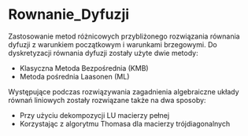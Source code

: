 # Rownanie_Dyfuzji
Zastosowanie metod różnicowych przybliżonego rozwiązania równania dyfuzji z warunkiem początkowym i warunkami brzegowymi.
Do dyskretyzacji równania dyfuzji zostały użyte dwie metody:
- Klasyczna Metoda Bezpośrednia (KMB)
- Metoda pośrednia Laasonen (ML)

Występujące podczas rozwiązywania zagadnienia algebraiczne układy równań liniowych zostały rozwiązane także na dwa sposoby:
- Przy użyciu dekompozycji LU macierzy pełnej
- Korzystając z algorytmu Thomasa dla macierzy trójdiagonalnych 
